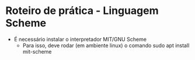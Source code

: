 # Roteiro de prática - Linguagem Scheme

* É necessário instalar o interpretador MIT/GNU Scheme
	* Para isso, deve rodar (em ambiente linux) o comando sudo apt install mit-scheme
